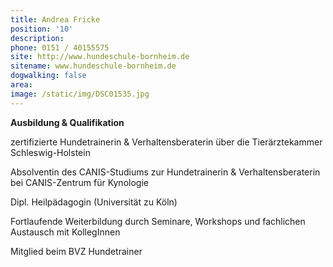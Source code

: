 ```yaml
---
title: Andrea Fricke
position: '10'
description:
phone: 0151 / 40155575
site: http://www.hundeschule-bornheim.de
sitename: www.hundeschule-bornheim.de
dogwalking: false
area:
image: /static/img/DSC01535.jpg
---
```

**Ausbildung & Qualifikation**

zertifizierte Hundetrainerin & Verhaltensberaterin über die Tierärztekammer Schleswig-Holstein 

Absolventin des CANIS-Studiums zur Hundetrainerin & Verhaltensberaterin bei CANIS-Zentrum für Kynologie

Dipl. Heilpädagogin (Universität zu Köln)

Fortlaufende Weiterbildung durch Seminare, Workshops und fachlichen Austausch mit KollegInnen

Mitglied beim BVZ Hundetrainer
